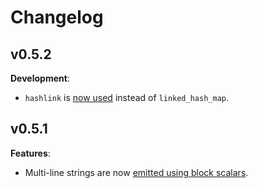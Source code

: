 # Changelog

## v0.5.2

**Development**:

- `hashlink` is [now used](https://github.com/chyh1990/yaml-rust/pull/157)
  instead of `linked_hash_map`.


## v0.5.1

**Features**:

- Multi-line strings are now [emitted using block scalars](https://github.com/chyh1990/yaml-rust/pull/136).

